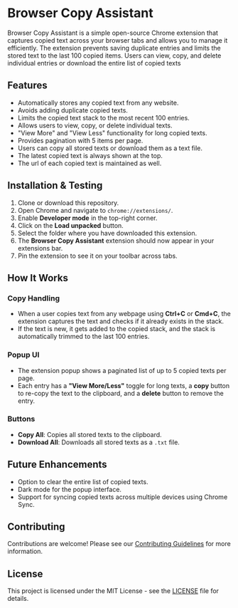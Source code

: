 # Browser Copy Assistant

Browser Copy Assistant is a simple open-source Chrome extension that captures copied text across your browser tabs and allows you to manage it efficiently. 
The extension prevents saving duplicate entries and limits the stored text to the last 100 copied items. Users can view, copy, and delete individual entries or download the entire list of copied texts


## Features

- Automatically stores any copied text from any website.
- Avoids adding duplicate copied texts.
- Limits the copied text stack to the most recent 100 entries.
- Allows users to view, copy, or delete individual texts.
- "View More" and "View Less" functionality for long copied texts.
- Provides pagination with 5 items per page.
- Users can copy all stored texts or download them as a text file.
- The latest copied text is always shown at the top.
- The url of each copied text is maintained as well.

## Installation & Testing

1. Clone or download this repository.
2. Open Chrome and navigate to `chrome://extensions/`.
3. Enable **Developer mode** in the top-right corner.
4. Click on the **Load unpacked** button.
5. Select the folder where you have downloaded this extension.
6. The **Browser Copy Assistant** extension should now appear in your extensions bar.
7. Pin the extension to see it on your toolbar across tabs.

## How It Works

### Copy Handling
- When a user copies text from any webpage using **Ctrl+C** or **Cmd+C**, the extension captures the text and checks if it already exists in the stack.
- If the text is new, it gets added to the copied stack, and the stack is automatically trimmed to the last 100 entries.
  
### Popup UI
- The extension popup shows a paginated list of up to 5 copied texts per page.
- Each entry has a **"View More/Less"** toggle for long texts, a **copy** button to re-copy the text to the clipboard, and a **delete** button to remove the entry.
  
### Buttons
- **Copy All**: Copies all stored texts to the clipboard.
- **Download All**: Downloads all stored texts as a `.txt` file.

## Future Enhancements

- Option to clear the entire list of copied texts.
- Dark mode for the popup interface.
- Support for syncing copied texts across multiple devices using Chrome Sync.

## Contributing

Contributions are welcome! Please see our [Contributing Guidelines](./CONTRIBUTING.md) for more information.

## License

This project is licensed under the MIT License - see the [LICENSE](LICENSE) file for details.
